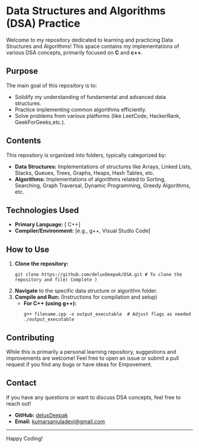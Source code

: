 # Data Structures and Algorithms (DSA) Practice

Welcome to my repository dedicated to learning and practicing Data Structures and Algorithms! This space contains my implementations of various DSA concepts, primarily focused on **C** and **c++**.

## Purpose

The main goal of this repository is to:

*   Solidify my understanding of fundamental and advanced data structures.
*   Practice implementing common algorithms efficiently.
*   Solve problems from various platforms (like LeetCode, HackerRank, GeekForGeeks,etc.).


## Contents

This repository is organized into folders, typically categorized by:

*   **Data Structures:** Implementations of structures like Arrays, Linked Lists, Stacks, Queues, Trees, Graphs, Heaps, Hash Tables, etc.
*   **Algorithms:** Implementations of algorithms related to Sorting, Searching, Graph Traversal, Dynamic Programming, Greedy Algorithms, etc.


## Technologies Used

*   **Primary Language:** [ C++]
*   **Compiler/Environment:** [e.g., g++, Visual Studio Code] 

## How to Use

1.  **Clone the repository:**
    ```In Your Terminal:
    git clone https://github.com/deluxDeepak/DSA.git # To clone the repository and file( Complete ) 
    ```
2.  **Navigate** to the specific data structure or algorithm folder.
3.  **Compile and Run:** (Instructions for compilation and setup)
    *   **For C++ (using g++):**
        ```In Your Terminal:
        g++ filename.cpp -o output_executable  # Adjust flags as needed
        ./output_executable
        ```

## Contributing

While this is primarily a personal learning repository, suggestions and improvements are welcome! Feel free to open an issue or submit a pull request if you find any bugs or have ideas for Empovement.


## Contact

If you have any questions or want to discuss DSA concepts, feel free to reach out!

*   **GitHub:** [deluxDeepak](https://github.com/deluxDeepak)
*   **Email:** [kumarsanjuladevi@gmail.com](mailto:kumarsanjuladevi@gmail.com)


---

Happy Coding!
